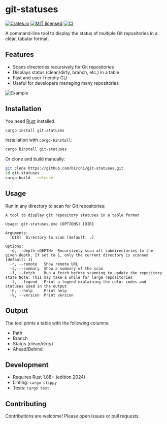 # git-statuses

[![Crates.io](https://img.shields.io/crates/v/git-statuses.svg)](https://crates.io/crates/git-statuses)
[![MIT licensed](https://img.shields.io/badge/license-MIT-blue.svg)](https://github.com/bircni/git-statuses/blob/main/LICENSE)
[![CI](https://github.com/bircni/git-statuses/actions/workflows/ci.yml/badge.svg?branch=main)](https://github.com/bircni/git-statuses/actions/workflows/ci.yml)

A command-line tool to display the status of multiple Git repositories in a clear, tabular format.

## Features

- Scans directories recursively for Git repositories
- Displays status (clean/dirty, branch, etc.) in a table
- Fast and user-friendly CLI
- Useful for developers managing many repositories

![Example](https://github.com/user-attachments/assets/fe5a2b53-2924-4886-8810-5b9a39b62beb)

## Installation

You need [Rust](https://www.rust-lang.org/tools/install) installed.

```sh
cargo install git-statuses
```

Installation with `cargo-binstall`:

```sh
cargo binstall git-statuses
```

Or clone and build manually:

```sh
git clone https://github.com/bircni/git-statuses.git
cd git-statuses
cargo build --release
```

## Usage

Run in any directory to scan for Git repositories:

```text
A tool to display git repository statuses in a table format

Usage: git-statuses.exe [OPTIONS] [DIR]

Arguments:
  [DIR]  Directory to scan [default: .]

Options:
  -d, --depth <DEPTH>  Recursively scan all subdirectories to the given depth. If set to 1, only the current directory is scanned [default: 1]
  -r, --remote   Show remote URL
  -s, --summary  Show a summary of the scan
  -f, --fetch    Run a fetch before scanning to update the repository state Note: This may take a while for large repositories
  -l, --legend   Print a legend explaining the color codes and statuses used in the output
  -h, --help     Print help
  -V, --version  Print version
```

## Output

The tool prints a table with the following columns:

- Path
- Branch
- Status (clean/dirty)
- Ahead/Behind

## Development

- Requires Rust 1.88+ (edition 2024)
- Linting: `cargo clippy`
- Tests: `cargo test`

## Contributing

Contributions are welcome! Please open issues or pull requests.
